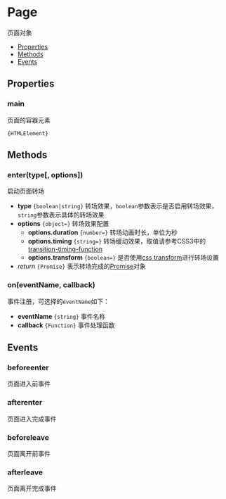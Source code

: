 Page
===

页面对象

* [Properties](#properties)
* [Methods](#methods)
* [Events](#events)

## Properties

### main

页面的容器元素

`{HTMLElement}`

## Methods

### enter(type[, options])

启动页面转场

* **type** `{boolean|string}` 转场效果，`boolean`参数表示是否启用转场效果，`string`参数表示具体的转场效果
* **options** `{object=}` 转场效果配置
   * **options.duration** `{number=}` 转场动画时长，单位为秒
   * **options.timing** `{string=}` 转场缓动效果，取值请参考CSS3中的[transition-timing-function](http://www.w3.org/TR/css3-transitions/#transition-timing-function-property)
   * **options.transform** `{boolean=}` 是否使用[css transform](http://www.w3.org/TR/css-transforms/)进行转场设置
* _return_ `{Promise}` 表示转场完成的[Promise](https://github.com/ecomfe/saber-promise)对象

### on(eventName, callback)

事件注册，可选择的`eventName`如下：

* **eventName** `{string}` 事件名称
* **callback** `{Function}` 事件处理函数

## Events

### beforeenter

页面进入前事件

### afterenter

页面进入完成事件

### beforeleave

页面离开前事件

### afterleave

页面离开完成事件
